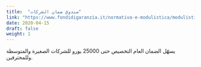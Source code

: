 ```yaml
---
title:  "صندوق ضمان الشركات"
link: "https://www.fondidigaranzia.it/normativa-e-modulistica/modulistica/"
date: 2020-04-15
draft: false
weight: 1
---
```


يسهّل الضمان العام التخصيص حتى 25000 يورو للشركات الصغيرة والمتوسطة وللمحترفين.
